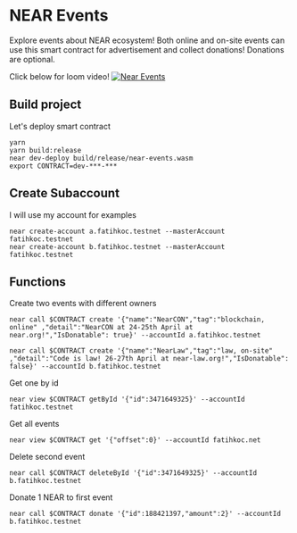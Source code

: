 # NEAR Events

Explore events about NEAR ecosystem! Both online and on-site events can use this smart contract for advertisement and collect donations! Donations are optional.

Click below for loom video! 
[![Near Events](https://coin-net.com/wp-content/uploads/2021/12/near-protocol.png)](https://www.loom.com/share/f922cd2b18d942d397004525a1bc30a9 "Link Title")

## Build project

Let's deploy smart contract

    yarn
    yarn build:release
    near dev-deploy build/release/near-events.wasm
    export CONTRACT=dev-***-***

## Create Subaccount

I will use my account for examples

    near create-account a.fatihkoc.testnet --masterAccount fatihkoc.testnet
    near create-account b.fatihkoc.testnet --masterAccount fatihkoc.testnet

## Functions

Create two events with different owners

    near call $CONTRACT create '{"name":"NearCON","tag":"blockchain, online" ,"detail":"NearCON at 24-25th April at near.org!","IsDonatable": true}' --accountId a.fatihkoc.testnet

    near call $CONTRACT create '{"name":"NearLaw","tag":"law, on-site" ,"detail":"Code is law! 26-27th April at near-law.org!","IsDonatable": false}' --accountId b.fatihkoc.testnet

Get one by id

    near view $CONTRACT getById '{"id":3471649325}' --accountId fatihkoc.testnet

Get all events

    near view $CONTRACT get '{"offset":0}' --accountId fatihkoc.net

Delete second event

    near call $CONTRACT deleteById '{"id":3471649325}' --accountId b.fatihkoc.testnet

Donate 1 NEAR to first event

    near call $CONTRACT donate '{"id":188421397,"amount":2}' --accountId b.fatihkoc.testnet